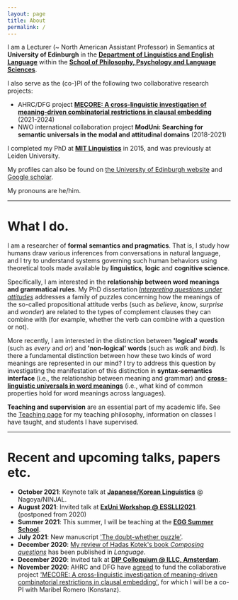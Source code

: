 ```yaml
---
layout: page
title: About
permalink: /
---
```


I am a Lecturer (~ North American Assistant Professor) in Semantics at **University of Edinburgh** in the **[Department of Linguistics and English Language](https://www.ed.ac.uk/ppls/linguistics-and-english-language)** within the **[School of Philosophy, Psychology and Language Sciences](https://www.ed.ac.uk/ppls)**. 

I also serve as the (co-)PI of the following two collaborative research projects: 
- AHRC/DFG project **[MECORE: A cross-linguistic investigation of meaning-driven combinatorial restrictions in clausal embedding](https://wuegaki.ppls.ed.ac.uk/mecore/)** (2021-2024)
- NWO international collaboration project **ModUni: Searching for semantic universals in the modal and attitudinal domains** (2018-2021)


I completed my PhD at **[MIT Linguistics](http://web.mit.edu/linguistics/)** in 2015, and was previously at Leiden University. 

<!-- I also have the following external appointments in academic journals and conferences:
- an editorial board member of *[Semantics & Pragmatics](http://semprag.org/)*
- a review board member of *[Snippets](http://www.ledonline.it/snippets/)*
- a steering committee member of [Logic and Engineering in Natural Language Semantics (LENLS)](http://www.is.ocha.ac.jp/~bekki/lenls/). -->

My profiles can also be found on [the University of Edinburgh website](https://www.ed.ac.uk/profile/wataru-uegaki) and [Google scholar](https://scholar.google.co.jp/citations?user=PHs9XX8AAAAJ).

My pronouns are he/him. 

---

# What I do.

I am a researcher of **formal semantics and pragmatics**. That is, I study how humans draw various inferences from conversations in natural language, and I try to understand systems governing such human behaviors using theoretical tools made available by **linguistics**, **logic** and **cognitive science**.

Specifically, I am interested in the **relationship between word meanings and grammatical rules**. My PhD dissertation *[Interpreting questions under attitudes](http://hdl.handle.net/1721.1/99318)* addresses a family of puzzles concerning how the meanings of the so-called propositional attitude verbs (such as *believe*, *know*, *surprise* and *wonder*) are related to the types of complement clauses they can combine with (for example, whether the verb can combine with a question or not). 

More recently, I am interested in the distinction between **'logical' words** (such as *every* and *or*) and **'non-logical' words** (such as *walk* and *bird*). Is there a fundamental distinction between how these two kinds of word meanings are represented in our mind? I try to address this question by investigating the manifestation of this distinction in **syntax-semantics interface** (i.e., the relationship between meaning and grammar) and [**cross-linguistic universals in word meanings**](wuegaki.github.io/modal-universals/) (i.e., what kind of common properties hold for word meanings across languages). 

<!-- I also specialise in **Japanese linguistics**. I investigate various aspects of the grammatical structure of the languages/dialects in Japan, with an aim to uncover the nature of the similarity and differences that the Japanese languages have with other languages in the world. -->

**Teaching and supervision** are an essential part of my academic life. See the [Teaching page](wuegaki.github.io/teaching) for my teaching philosophy, information on classes I have taught, and students I have supervised.

---

# Recent and upcoming talks, papers etc.


<!-- - **August, 2020**: Course at the **EGG Summer School** -->
- **October 2021**: Keynote talk at [**Japanese/Korean Linguistics**](https://sites.google.com/view/jkconf29/) @ Nagoya/NINJAL.
- **August 2021**: Invited talk at [**ExUni Workshop @ ESSLLI2021**](http://mmaldonadosyncog.ppls.ed.ac.uk/ExUni/). (postponed from 2020)
- **Summer 2021**: This summer, I will be teaching at the [**EGG Summer School**](http://www.eggschool.org/). 
- **July 2021**: New manuscript ['The doubt-whether puzzle'](https://doi.org/10.31234/osf.io/7ryzu). 
- **December 2020**: [My review of Hadas Kotek's book _Composing questions_](https://muse.jhu.edu/article/775372) has been published in *Language*. 
- **December 2020**: Invited talk at [**DIP Colloquium @ ILLC, Amsterdam**](http://projects.illc.uva.nl/LoLa/DIP-Colloquium/). 
- **November 2020**: AHRC and DFG have [agreed](https://www.ukri.org/news/uk-german-collaborative-research-projects-announced/?utm_source=Twitter&utm_medium=social&utm_campaign=SocialSignIn) to fund the collaborative project ['MECORE: A cross-linguistic investigation of meaning-driven combinatorial restrictions in clausal embedding'](https://wuegaki.ppls.ed.ac.uk/mecore/), for which I will be a co-PI with Maribel Romero (Konstanz). 


<!-- ---

# Specific research interests

- Semantics and Pragmatics
  - Semantics and pragmatics of interrogatives and their responses
  - Semantics and pragmatics of sentence-final particles
  - Constraints on lexical denotations
- Syntax-Semantics Interface
  - Semantics of attitude predicates and their selectional properties
  - wh-indeterminates
  - disjunctive constructions
- Morpho-phonology of Japanese dialects -->
